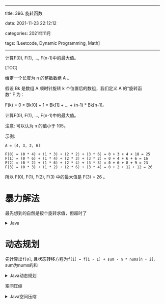 
---
title: 396. 旋转函数

date: 2021-11-23 22:12:12

categories: 2021年11月

tags: [Leetcode, Dynamic Programming, Math]

---


计算F(0), F(1), ..., F(n-1)中的最大值。


<!-- more -->


[TOC]

给定一个长度为 n 的整数数组 A 。

假设 Bk 是数组 A 顺时针旋转 k 个位置后的数组，我们定义 A 的“旋转函数” F 为：

F(k) = 0 * Bk[0] + 1 * Bk[1] + ... + (n-1) * Bk[n-1]。

计算F(0), F(1), ..., F(n-1)中的最大值。

注意:
可以认为 n 的值小于 105。

示例:
    
    A = [4, 3, 2, 6]
    
    F(0) = (0 * 4) + (1 * 3) + (2 * 2) + (3 * 6) = 0 + 3 + 4 + 18 = 25
    F(1) = (0 * 6) + (1 * 4) + (2 * 3) + (3 * 2) = 0 + 4 + 6 + 6 = 16
    F(2) = (0 * 2) + (1 * 6) + (2 * 4) + (3 * 3) = 0 + 6 + 8 + 9 = 23
    F(3) = (0 * 3) + (1 * 2) + (2 * 6) + (3 * 4) = 0 + 2 + 12 + 12 = 26

所以 F(0), F(1), F(2), F(3) 中的最大值是 F(3) = 26 。

# 暴力解法
最先想到的自然是按个旋转求值，但超时了

<details>
    <summary>Java</summary>

```

class Solution {
    public int maxRotateFunction(int[] A) {
        int len = A.length, max = Integer.MIN_VALUE;
        for (int i = 0; i < len; i++) {
            int[] B = new int[len];
            for (int j = 0; j < len; j++) {
                B[j] = A[j];
            }
            max = Math.max(max, rotate(B, i));
        }
        return max;
    }

    public int rotate(int[] A, int k) {
        reverse(A, 0, A.length - 1 - k);
        reverse(A, A.length - k, A.length - 1);
        reverse(A, 0, A.length - 1);
        int sum = 0;
        for (int i = 0; i < A.length; i++) {
            sum += i * A[i];
        }
        return sum;
    }

    public void reverse(int[] A, int start, int end) {
        int temp = 0;
        while (start <= end) {
            temp = A[start];
            A[start] = A[end];
            A[end] = temp;
            start++;
            end--;
        }
    }

}
```
</details>

# 动态规划

先计算出`f[0]`, 且状态转移方程为`f[i] = f[i - 1] + sum - n * nums[n - i]`，sum为nums的和
<details>
    <summary>Java动态规划</summary>

```java
class Solution {
    public int maxRotateFunction(int[] nums) {
        int n = nums.length;
        int[] f = new int[n];
        int sum = 0;
        for (int i = 0; i < n; i++) {
            sum += nums[i];
            f[0] += nums[i] * i;
        }
        int ans = f[0]; 
        for (int i = 1; i < n; i++) {
            f[i] = f[i - 1] + sum - n * nums[n - i];
            ans = Math.max(f[i], ans);
        }
        return ans;
    }
}
```
</details>

空间压缩
<details>
    <summary>Java空间压缩</summary>


```java
class Solution {
    public int maxRotateFunction(int[] nums) {
        int n = nums.length;
        int f = 0, sum = 0;
        for (int i = 0; i < n; i++) {
            sum += nums[i];
            f += nums[i] * i;
        }
        int ans = f; 
        for (int i = 1; i < n; i++) {
            f = f + sum - n * nums[n - i];
            ans = Math.max(f, ans);
        }
        return ans;
    }
}
```

</details>